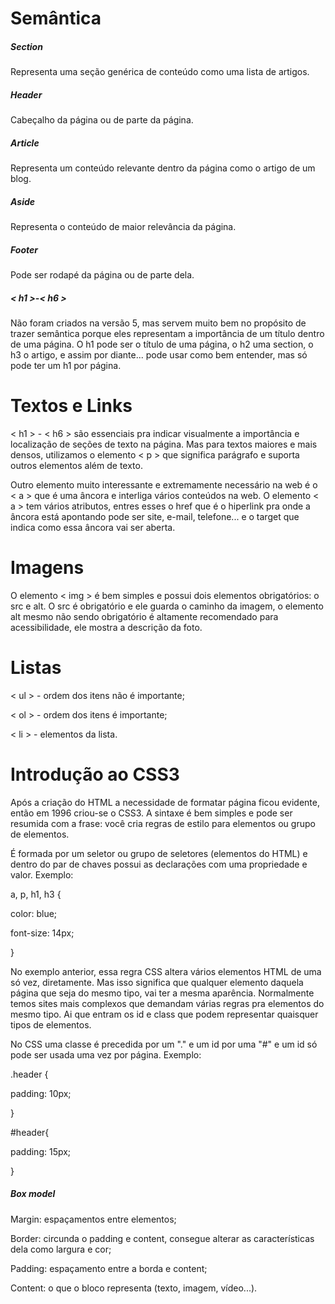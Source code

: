 # Semântica

##### Section

Representa uma seção genérica de conteúdo como uma lista de artigos.

##### Header

Cabeçalho  da página ou de parte da página.

##### Article

Representa um conteúdo relevante dentro da página como o artigo de um blog.

##### Aside

Representa o conteúdo de maior relevância da página.

##### Footer

Pode ser rodapé da página ou de parte dela.

##### < h1 >-< h6 >

Não foram criados na versão 5, mas servem muito bem no propósito de trazer semântica porque eles representam a importância de um título dentro de uma página. O h1 pode ser o título de uma página, o h2 uma section, o h3 o artigo, e assim por diante... pode usar como bem entender, mas só pode ter um h1 por página.

# Textos e Links

< h1 > - < h6 > são essenciais pra indicar visualmente a importância e localização de seções de texto na página. Mas para textos maiores e mais densos, utilizamos o elemento < p > que significa parágrafo e suporta outros elementos além de texto.

Outro elemento muito interessante e extremamente necessário na web é o < a > que é uma âncora e interliga vários conteúdos na web. O elemento < a > tem vários atributos, entres esses o href que é o hiperlink pra onde a âncora está apontando pode ser site, e-mail, telefone... e o target que indica como essa âncora vai ser aberta.

# Imagens

O elemento < img > é bem simples e possui dois elementos obrigatórios: o src e alt. O src é obrigatório e ele guarda o caminho da imagem, o elemento alt mesmo não sendo obrigatório é altamente recomendado para acessibilidade, ele mostra a descrição da foto.

# Listas

< ul > - ordem dos itens não é importante;

< ol > - ordem dos itens é importante;

< li > - elementos da lista.

# Introdução ao CSS3

Após a criação do HTML a necessidade de formatar página ficou evidente, então em 1996 criou-se o CSS3. A sintaxe é bem simples e pode ser resumida com a frase: você cria regras de estilo para elementos ou grupo de elementos. 

É formada por um seletor ou grupo de seletores (elementos do HTML) e dentro do par de chaves possui as declarações com uma propriedade e valor. Exemplo:

a, p, h1, h3 {

color: blue;

font-size: 14px;

}

No exemplo anterior, essa regra CSS altera vários elementos HTML de uma só vez, diretamente. Mas isso significa que qualquer elemento daquela página que seja do mesmo tipo, vai ter a mesma aparência. Normalmente temos sites mais complexos que demandam várias regras pra elementos do mesmo tipo. Ai que entram os id e class que podem representar quaisquer tipos de elementos.

No CSS uma classe é precedida por um "." e um id por uma "#" e um id só pode ser usada uma vez por página. Exemplo:

.header {

padding: 10px;

}

#header{

padding: 15px;

}

##### Box model

Margin: espaçamentos entre elementos;

Border: circunda o padding e content, consegue alterar as características dela como largura e cor;

Padding: espaçamento entre a borda e content;

Content: o que o bloco representa (texto, imagem, vídeo...).

